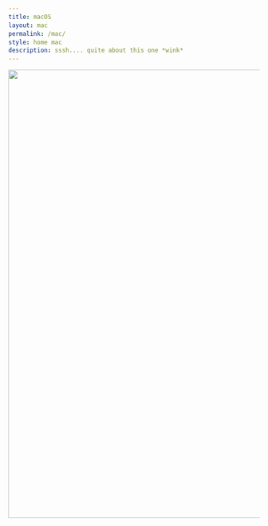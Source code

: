 ```yaml
---
title: macOS
layout: mac
permalink: /mac/
style: home mac
description: sssh.... quite about this one *wink*
---
```


<div class="container-fluid no-padding" id="mac-teaser">
  <div class="hero stacked">
    <div class="hero-image">
      <picture>
        <img src="/assets/images/mac/teaser.jpg" width="1440" height="900" srcset="/assets/images/mac/teaser.jpg 1x, /assets/images/mac/teaser@2x.jpg 2x"  />
      </picture>
    </div>
  </div>
</div>